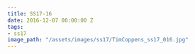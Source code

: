 ```yaml
---
title: SS17-16
date: 2016-12-07 00:00:00 Z
tags:
- ss17
image_path: "/assets/images/ss17/TimCoppens_ss17_016.jpg"
---
```


